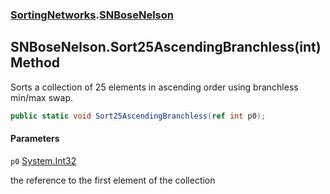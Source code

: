 ### [SortingNetworks](SortingNetworks.md 'SortingNetworks').[SNBoseNelson](SortingNetworks.SNBoseNelson.md 'SortingNetworks.SNBoseNelson')

## SNBoseNelson.Sort25AscendingBranchless(int) Method

Sorts a collection of 25 elements in ascending order using branchless min/max swap.

```csharp
public static void Sort25AscendingBranchless(ref int p0);
```
#### Parameters

<a name='SortingNetworks.SNBoseNelson.Sort25AscendingBranchless(int).p0'></a>

`p0` [System.Int32](https://docs.microsoft.com/en-us/dotnet/api/System.Int32 'System.Int32')

the reference to the first element of the collection